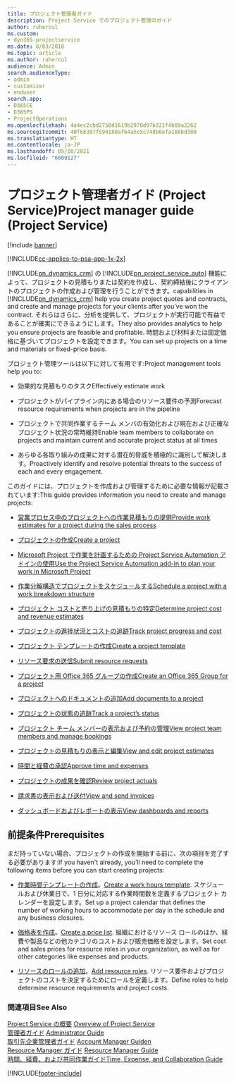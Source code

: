 ```yaml
---
title: プロジェクト管理者ガイド
description: Project Service でのプロジェクト管理のガイド
author: ruhercul
ms.custom:
- dyn365-projectservice
ms.date: 8/03/2018
ms.topic: article
ms.author: ruhercul
audience: Admin
search.audienceType:
- admin
- customizer
- enduser
search.app:
- D365CE
- D365PS
- ProjectOperations
ms.openlocfilehash: 4a4ec2cbd2750d1619b2970d97b321f4b89a2262
ms.sourcegitcommit: 40f68387f594180af64a5e5c748b6efa188bd300
ms.translationtype: HT
ms.contentlocale: ja-JP
ms.lasthandoff: 05/10/2021
ms.locfileid: "6009127"
---
```

# <a name="project-manager-guide-project-service"></a><span data-ttu-id="b6b5a-103">プロジェクト管理者ガイド (Project Service)</span><span class="sxs-lookup"><span data-stu-id="b6b5a-103">Project manager guide (Project Service)</span></span>

[!include [banner](../includes/psa-now-project-operations.md)]

[!INCLUDE[cc-applies-to-psa-app-1x-2x](../includes/cc-applies-to-psa-app-1x-2x.md)]

[!INCLUDE[pn_dynamics_crm](../includes/pn-dynamics-crm.md)] <span data-ttu-id="b6b5a-104">の [!INCLUDE[pn_project_service_auto](../includes/pn-project-service-auto.md)] 機能によって、プロジェクトの見積もりまたは契約を作成し、契約締結後にクライアントのプロジェクトの作成および管理を行うことができます。</span><span class="sxs-lookup"><span data-stu-id="b6b5a-104">capabilities in [!INCLUDE[pn_dynamics_crm](../includes/pn-dynamics-crm.md)] help you create project quotes and contracts, and create and manage projects for your clients after you’ve won the contract.</span></span> <span data-ttu-id="b6b5a-105">それらはさらに、分析を提供して、プロジェクトが実行可能で有益であることが確実にできるようにします。</span><span class="sxs-lookup"><span data-stu-id="b6b5a-105">They also provides analytics to help you ensure projects are feasible and profitable.</span></span> <span data-ttu-id="b6b5a-106">時間および材料または固定価格に基づいてプロジェクトを設定できます。</span><span class="sxs-lookup"><span data-stu-id="b6b5a-106">You can set up projects on a time and materials or fixed-price basis.</span></span>  
  
 <span data-ttu-id="b6b5a-107">プロジェクト管理ツールは以下に対して有用です:</span><span class="sxs-lookup"><span data-stu-id="b6b5a-107">Project management tools help you to:</span></span>  
  
-   <span data-ttu-id="b6b5a-108">効果的な見積もりのタスク</span><span class="sxs-lookup"><span data-stu-id="b6b5a-108">Effectively estimate work</span></span>  
  
-   <span data-ttu-id="b6b5a-109">プロジェクトがパイプライン内にある場合のリソース要件の予測</span><span class="sxs-lookup"><span data-stu-id="b6b5a-109">Forecast resource requirements when projects are in the pipeline</span></span>  
  
-   <span data-ttu-id="b6b5a-110">プロジェクトで共同作業するチーム メンバの有効化および現在および正確なプロジェクト状況の常時維持</span><span class="sxs-lookup"><span data-stu-id="b6b5a-110">Enable team members to collaborate on projects and maintain current and accurate project status at all times</span></span>  
  
-   <span data-ttu-id="b6b5a-111">あらゆる各取り組みの成果に対する潜在的脅威を積極的に識別して解決します。</span><span class="sxs-lookup"><span data-stu-id="b6b5a-111">Proactively identify and resolve potential threats to the success of each and every engagement.</span></span>  
  
<span data-ttu-id="b6b5a-112">このガイドには、プロジェクトを作成および管理するために必要な情報が記載されています:</span><span class="sxs-lookup"><span data-stu-id="b6b5a-112">This guide provides information you need to create and manage projects:</span></span>  
  
-   [<span data-ttu-id="b6b5a-113">営業プロセス中のプロジェクトへの作業見積もりの提供</span><span class="sxs-lookup"><span data-stu-id="b6b5a-113">Provide work estimates for a project during the sales process</span></span>](../psa/provide-estimates-project-during-sales-process.md)  
  
-   [<span data-ttu-id="b6b5a-114">プロジェクトの作成</span><span class="sxs-lookup"><span data-stu-id="b6b5a-114">Create a project</span></span>](../psa/create-project.md)  
  
-   [<span data-ttu-id="b6b5a-115">Microsoft Project で作業を計画するための Project Service Automation アドインの使用</span><span class="sxs-lookup"><span data-stu-id="b6b5a-115">Use the Project Service Automation add-in to plan your work in Microsoft Project</span></span>](../psa/add-plan-work-microsoft-project.md)  
  
-   [<span data-ttu-id="b6b5a-116">作業分解構造でプロジェクトをスケジュールする</span><span class="sxs-lookup"><span data-stu-id="b6b5a-116">Schedule a project with a work breakdown structure</span></span>](../psa/schedule-project-work-breakdown-structure.md)  
  
-   [<span data-ttu-id="b6b5a-117">プロジェクト コストと売り上げの見積もりの特定</span><span class="sxs-lookup"><span data-stu-id="b6b5a-117">Determine project cost and revenue estimates</span></span>](../psa/determine-project-cost-revenue-estimates.md)  
  
-   [<span data-ttu-id="b6b5a-118">プロジェクトの進捗状況とコストの追跡</span><span class="sxs-lookup"><span data-stu-id="b6b5a-118">Track project progress and cost</span></span>](../psa/track-project-progress-cost.md)  
  
-   [<span data-ttu-id="b6b5a-119">プロジェクト テンプレートの作成</span><span class="sxs-lookup"><span data-stu-id="b6b5a-119">Create a project template</span></span>](../psa/create-project-template.md)  
  
-   [<span data-ttu-id="b6b5a-120">リソース要求の送信</span><span class="sxs-lookup"><span data-stu-id="b6b5a-120">Submit resource requests</span></span>](../psa/submit-resource-requests.md)  
  
-   [<span data-ttu-id="b6b5a-121">プロジェクト用 Office 365 グループの作成</span><span class="sxs-lookup"><span data-stu-id="b6b5a-121">Create an Office 365 Group for a project</span></span>](../psa/create-office-365-group-project.md)  
  
-   [<span data-ttu-id="b6b5a-122">プロジェクトへのドキュメントの追加</span><span class="sxs-lookup"><span data-stu-id="b6b5a-122">Add documents to a project</span></span>](../psa/add-documents-project.md)  
  
-   [<span data-ttu-id="b6b5a-123">プロジェクトの状態の追跡</span><span class="sxs-lookup"><span data-stu-id="b6b5a-123">Track a project’s status</span></span>](../psa/track-project-status.md)  
  
-   [<span data-ttu-id="b6b5a-124">プロジェクト チーム メンバーの表示および予約の管理</span><span class="sxs-lookup"><span data-stu-id="b6b5a-124">View project team members and manage bookings</span></span>](../psa/view-project-team-members-manage-bookings.md)  
  
-   [<span data-ttu-id="b6b5a-125">プロジェクトの見積もりの表示と編集</span><span class="sxs-lookup"><span data-stu-id="b6b5a-125">View and edit project estimates</span></span>](../psa/view-edit-project-estimates.md)  
  
-   [<span data-ttu-id="b6b5a-126">時間と経費の承認</span><span class="sxs-lookup"><span data-stu-id="b6b5a-126">Approve time and expenses</span></span>](../psa/approve-time-expenses.md)  
  
-   [<span data-ttu-id="b6b5a-127">プロジェクトの成果を確認</span><span class="sxs-lookup"><span data-stu-id="b6b5a-127">Review project actuals</span></span>](../psa/review-project-actuals.md)  
  
-   [<span data-ttu-id="b6b5a-128">請求書の表示および送付</span><span class="sxs-lookup"><span data-stu-id="b6b5a-128">View and send invoices</span></span>](../psa/view-send-invoices.md)  
  
-   [<span data-ttu-id="b6b5a-129">ダッシュボードおよびレポートの表示</span><span class="sxs-lookup"><span data-stu-id="b6b5a-129">View dashboards and reports</span></span>](../psa/view-dashboards-reports.md)  
  
## <a name="prerequisites"></a><span data-ttu-id="b6b5a-130">前提条件</span><span class="sxs-lookup"><span data-stu-id="b6b5a-130">Prerequisites</span></span>  
 <span data-ttu-id="b6b5a-131">まだ持っていない場合、プロジェクトの作成を開始する前に、次の項目を完了する必要があります:</span><span class="sxs-lookup"><span data-stu-id="b6b5a-131">If you haven't already, you’ll need to complete the following items before you can start creating projects:</span></span>  
  
-   <span data-ttu-id="b6b5a-132">[作業時間テンプレートの作成](../psa/create-work-hours-template.md)。</span><span class="sxs-lookup"><span data-stu-id="b6b5a-132">[Create a work hours template](../psa/create-work-hours-template.md).</span></span> <span data-ttu-id="b6b5a-133">スケジュールおよび休業日で、1 日分に対応する作業時間数を定義するプロジェクト カレンダーを設定します。</span><span class="sxs-lookup"><span data-stu-id="b6b5a-133">Set up a project calendar that defines the number of working hours to accommodate per day in the schedule and any business closures.</span></span>  
  
-   <span data-ttu-id="b6b5a-134">[価格表を作成](../psa/create-price-list.md)。</span><span class="sxs-lookup"><span data-stu-id="b6b5a-134">[Create a price list](../psa/create-price-list.md).</span></span> <span data-ttu-id="b6b5a-135">組織におけるリソース ロールのほか、経費や製品などの他カテゴリのコストおよび販売価格を設定します。</span><span class="sxs-lookup"><span data-stu-id="b6b5a-135">Set cost and sales prices for resource roles in your organization, as well as for other categories like expenses and products.</span></span>  
  
-   <span data-ttu-id="b6b5a-136">[リソースのロールの追加](../psa/add-resource-roles.md)。</span><span class="sxs-lookup"><span data-stu-id="b6b5a-136">[Add resource roles](../psa/add-resource-roles.md).</span></span> <span data-ttu-id="b6b5a-137">リソース要件およびプロジェクトのコストを決定するためにロールを定義します。</span><span class="sxs-lookup"><span data-stu-id="b6b5a-137">Define roles to help determine resource requirements and project costs.</span></span>  
  
### <a name="see-also"></a><span data-ttu-id="b6b5a-138">関連項目</span><span class="sxs-lookup"><span data-stu-id="b6b5a-138">See Also</span></span>  
 <span data-ttu-id="b6b5a-139">[Project Service の概要](../psa/overview.md) </span><span class="sxs-lookup"><span data-stu-id="b6b5a-139">[Overview of Project Service](../psa/overview.md) </span></span>  
 <span data-ttu-id="b6b5a-140">[管理者ガイド](../psa/admin-guide.md) </span><span class="sxs-lookup"><span data-stu-id="b6b5a-140">[Administrator Guide](../psa/admin-guide.md) </span></span>  
 <span data-ttu-id="b6b5a-141">[取引先企業管理者ガイド](../psa/account-manager-guide.md) </span><span class="sxs-lookup"><span data-stu-id="b6b5a-141">[Account Manager Guiden](../psa/account-manager-guide.md) </span></span>  
 <span data-ttu-id="b6b5a-142">[Resource Manager ガイド](../psa/resource-manager-guide.md) </span><span class="sxs-lookup"><span data-stu-id="b6b5a-142">[Resource Manager Guide](../psa/resource-manager-guide.md) </span></span>  
 [<span data-ttu-id="b6b5a-143">時間、経費、および共同作業ガイド</span><span class="sxs-lookup"><span data-stu-id="b6b5a-143">Time, Expense, and Collaboration Guide</span></span>](../psa/time-expense-collaboration-guide.md)



[!INCLUDE[footer-include](../includes/footer-banner.md)]